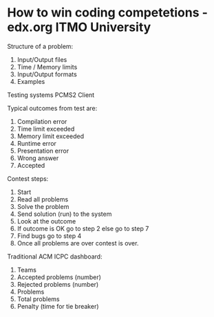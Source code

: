# How to win coding competetions - edx.org ITMO University

Structure of a problem:
1. Input/Output files
2. Time / Memory limits
3. Input/Output formats
4. Examples

Testing systems PCMS2 Client 

Typical outcomes from test are:
1. Compilation error
2. Time limit exceeded
3. Memory limit exceeded
4. Runtime error
5. Presentation error
6. Wrong answer
7. Accepted

Contest steps:
1. Start
2. Read all problems
3. Solve the problem
4. Send solution (run) to the system
5. Look at the outcome
6. If outcome is OK go to step 2 else go to step 7
7. Find bugs go to step 4
8. Once all problems are over contest is over.

Traditional ACM ICPC dashboard:
1. Teams
2. Accepted problems (number)
3. Rejected problems (number)
4. Problems
5. Total problems
6. Penalty (time for tie breaker)